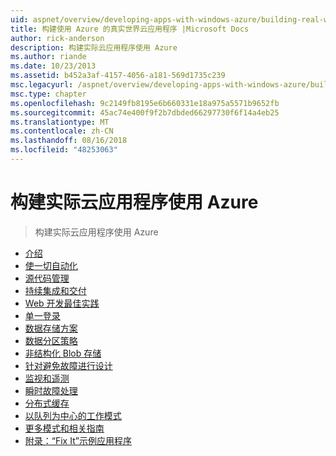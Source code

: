 ```yaml
---
uid: aspnet/overview/developing-apps-with-windows-azure/building-real-world-cloud-apps-with-windows-azure/index
title: 构建使用 Azure 的真实世界云应用程序 |Microsoft Docs
author: rick-anderson
description: 构建实际云应用程序使用 Azure
ms.author: riande
ms.date: 10/23/2013
ms.assetid: b452a3af-4157-4056-a181-569d1735c239
msc.legacyurl: /aspnet/overview/developing-apps-with-windows-azure/building-real-world-cloud-apps-with-windows-azure
msc.type: chapter
ms.openlocfilehash: 9c2149fb8195e6b660331e18a975a5571b9652fb
ms.sourcegitcommit: 45ac74e400f9f2b7dbded66297730f6f14a4eb25
ms.translationtype: MT
ms.contentlocale: zh-CN
ms.lasthandoff: 08/16/2018
ms.locfileid: "48253063"
---
```

<a name="building-real-world-cloud-apps-with-azure"></a>构建实际云应用程序使用 Azure
====================
> 构建实际云应用程序使用 Azure


- [介绍](introduction.md)
- [使一切自动化](automate-everything.md)
- [源代码管理](source-control.md)
- [持续集成和交付](continuous-integration-and-continuous-delivery.md)
- [Web 开发最佳实践](web-development-best-practices.md)
- [单一登录](single-sign-on.md)
- [数据存储方案](data-storage-options.md)
- [数据分区策略](data-partitioning-strategies.md)
- [非结构化 Blob 存储](unstructured-blob-storage.md)
- [针对避免故障进行设计](design-to-survive-failures.md)
- [监视和遥测](monitoring-and-telemetry.md)
- [瞬时故障处理](transient-fault-handling.md)
- [分布式缓存](distributed-caching.md)
- [以队列为中心的工作模式](queue-centric-work-pattern.md)
- [更多模式和相关指南](more-patterns-and-guidance.md)
- [附录：“Fix It”示例应用程序](the-fix-it-sample-application.md)
